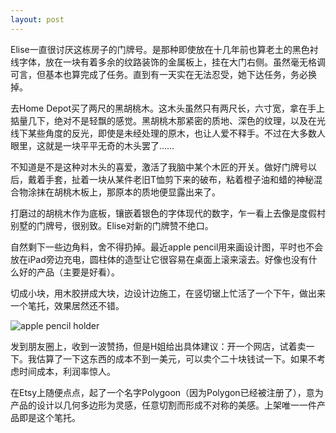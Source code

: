 ```yaml
---
layout: post
---
```


Elise一直很讨厌这栋房子的门牌号。是那种即使放在十几年前也算老土的黑色衬线字体，放在一块有着多余的纹路装饰的金属板上，挂在大门右侧。虽然毫无格调可言，但基本也算完成了任务。直到有一天实在无法忍受，她下达任务，务必换掉。

去Home Depot买了两尺的黑胡桃木。这木头虽然只有两尺长，六寸宽，拿在手上掂量几下，绝对不是轻飘的感觉。黑胡桃木那紧密的质地、深色的纹理，以及在光线下某些角度的反光，即使是未经处理的原木，也让人爱不释手。不过在大多数人眼里，这就是一块平平无奇的木头罢了……

不知道是不是这种对木头的喜爱，激活了我脑中某个木匠的开关。做好门牌号以后，戴着手套，扯着一块从某件老旧T恤剪下来的破布，粘着橙子油和蜡的神秘混合物涂抹在胡桃木板上，那原本的质地便显露出来了。

打磨过的胡桃木作为底板，镶嵌着银色的字体现代的数字，乍一看上去像是度假村别墅的门牌号，很别致。Elise对新的门牌赞不绝口。

自然剩下一些边角料，舍不得扔掉。最近apple pencil用来画设计图，平时也不会放在iPad旁边充电，圆柱体的造型让它很容易在桌面上滚来滚去。好像也没有什么好的产品（主要是好看）。

切成小块，用木胶拼成大块，边设计边施工，在竖切锯上忙活了一个下午，做出来一个笔托，效果居然还不错。

![apple pencil holder](https://user-images.githubusercontent.com/7303373/162836959-cadd1a7b-b932-4443-92cb-e511b67c65ac.jpeg)

发到朋友圈上，收到一波赞扬，但是H姐给出具体建议：开一个网店，试着卖一下。我估算了一下这东西的成本不到一美元，可以卖个二十块钱试一下。如果不考虑时间成本，利润率惊人。

在Etsy上随便点点，起了一个名字Polygoon（因为Polygon已经被注册了），意为产品的设计以几何多边形为灵感，任意切割而形成不对称的美感。上架唯一一件产品即是这个笔托。

